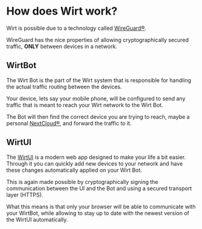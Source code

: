 # How does Wirt work?

Wirt is possible due to a technology called [WireGuard®](https://wireguard.com).

WireGuard has the nice properties of allowing cryptographically secured traffic, **ONLY** between devices in a network.

## WirtBot

The Wirt Bot is the part of the Wirt system that is responsible for handling the actual traffic routing between the devices.

Your device, lets say your mobile phone, will be configured to send any traffic that is meant to reach your Wirt network to the Wirt Bot.

The Bot will then find the correct device you are trying to reach, maybe a personal [NextCloud®](https://nextcloud.com), and forward the traffic to it.

## WirtUI

The [WirtUI](https://wirt.network) is a modern web app designed to make your life a bit easier.
Through it you can quickly add new devices to your network and have these changes automatically applied on your Wirt Bot.

This is again made possible by cryptographically signing the communication between the UI and the Bot and using a secured transport layer (HTTPS).

What this means is that only your browser will be able to communicate with your WirtBot, while allowing to stay up to date with the newest version of the WirtUI automatically.
